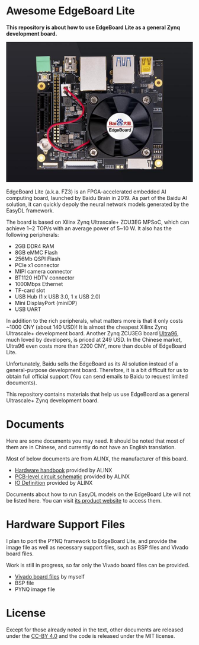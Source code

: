 # Awesome EdgeBoard Lite

**This repository is about how to use EdgeBoard Lite as a general Zynq development board.**

![board](./board_files/fz3a/A.0/fz3a_board.jpeg)

EdgeBoard Lite (a.k.a. FZ3) is an FPGA-accelerated embedded AI computing board, launched by Baidu Brain in 2019. As part of the Baidu AI solution, it can quickly depoly the neural network models generated by the EasyDL framework.

The board is based on Xilinx Zynq Ultrascale+ ZCU3EG MPSoC, which can achieve 1~2 TOP/s with an average power of 5~10 W. It also has the following peripherals:

- 2GB DDR4 RAM
- 8GB eMMC Flash
- 256Mb QSPI Flash
- PCIe x1 connector
- MIPI camera connector
- BT1120 HDTV connector
- 1000Mbps Ethernet
- TF-card slot
- USB Hub (1 x USB 3.0, 1 x USB 2.0)
- Mini DisplayPort (miniDP)
- USB UART

In addition to the rich peripherals, what matters more is that it only costs ~1000 CNY (about 140 USD)! It is almost the cheapest Xilinx Zynq Ultrascale+ development board. Another Zynq ZCU3EG board [Ultra96](https://www.96boards.org/product/ultra96), much loved by developers, is priced at 249 USD. In the Chinese market, Ultra96 even costs more than 2200 CNY, more than double of EdgeBoard Lite.

Unfortunately, Baidu sells the EdgeBoard as its AI solution instead of a general-purpose development board. Therefore, it is a bit difficult for us to obtain full official support (You can send emails to Baidu to request limited documents).

This repository contains materials that help us use EdgeBoard as a general Ultrascale+ Zynq development board.

# Documents

Here are some documents you may need. It should be noted that most of them are in Chinese, and currently do not have an English translation.

Most of below documents are from ALINX, the manufacturer of this board.

- [Hardware handbook](./docs/FZ3A-Hardware-Handbook.pdf) provided by ALINX
- [PCB-level circuit schematic](./docs/FZ3A-Schematic.pdf) provided by ALINX
- [IO Definition](./docs/FZ3A-io-definition.xls) provided by ALINX


Documents about how to run EasyDL models on the EdgeBoard Lite will not be listed here. You can visit [its product website](https://aim.baidu.com/product/dbb5272f-aff2-42fc-8bbc-382a53ef2c90) to access them.

# Hardware Support Files

I plan to port the PYNQ framework to EdgeBoard Lite, and provide the image file as well as necessary support files, such as BSP files and Vivado board files.

Work is still in progress, so far only the Vivado board files can be provided.

- [Vivado board files](./board_files) by myself
- BSP file
- PYNQ image file

# License

Except for those already noted in the text, other documents are released under the [CC-BY 4.0](https://creativecommons.org/licenses/by/4.0/) and the code is released under the MIT license.
